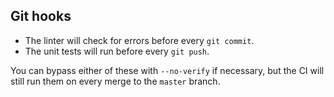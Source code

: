 ## Git hooks

* The linter will check for errors before every `git commit`.
* The unit tests will run before every `git push`.

You can bypass either of these with `--no-verify` if necessary, but the CI will still run them on every merge to the `master` branch.
